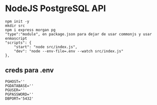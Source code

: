 # NodeJS PostgreSQL API
    npm init -y
    mkdir src
    npm i express morgan pg
    "type":"module", en package.json para dejar de usar commonjs y usar enmascript
    "scripts": {
        "start": "node src/index.js",
        "dev": "node --env-file=.env --watch src/index.js"
    },

## creds para .env
    PGHOST=''
    PGDATABASE=''
    PGUSER=''
    PGPASSWORD=''
    DBPORT='5432'